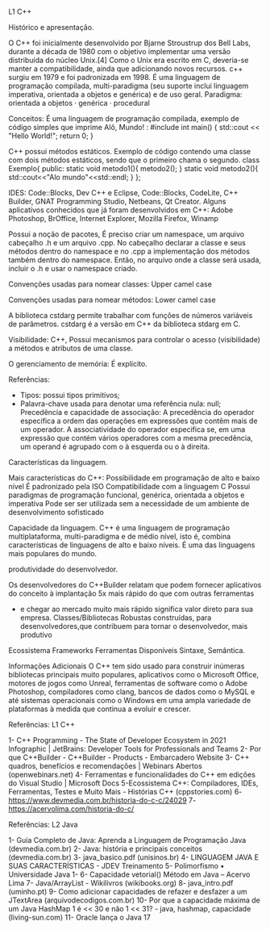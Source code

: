 L1 C++

Histórico e apresentação.

O C++ foi inicialmente desenvolvido por Bjarne Stroustrup dos Bell Labs, durante a década de 1980 com o objetivo
implementar uma versão distribuída do núcleo Unix.[4] Como o Unix era escrito em C, deveria-se manter a compatibilidade, ainda que adicionando novos recursos.
c++ surgiu em 1979 e foi padronizada em 1998.
É uma linguagem de programação compilada, multi-paradigma (seu suporte inclui linguagem imperativa, orientada a objetos e genérica) e de uso geral. 
Paradigma: orientada a objetos · genérica · procedural

Conceitos: É uma linguagem de programação compilada, exemplo de código simples que imprime Alô, Mundo! :
#include <iostream>
int main() {
    std::cout << "Hello World!";
    return 0;
}

C++ possui métodos estáticos. Exemplo de código contendo uma classe com dois métodos estáticos, sendo que o primeiro chama o segundo.
class Exemplo{
        public:
           static void metodo1(){
                 metodo2();
            }
            static void metodo2(){
                std::cout<<"Alo mundo"<<std::endl;
            }
    };

IDES: Code::Blocks, Dev C++ e Eclipse, Code::Blocks, CodeLite, C++ Builder, GNAT Programming Studio, Netbeans, Qt Creator.
Alguns aplicativos conhecidos que já foram desenvolvidos em C++:  Adobe Photoshop, BrOffice, Internet Explorer, Mozilla Firefox, Winamp

Possui a noção de pacotes, É preciso criar um namespace, um arquivo 
cabeçalho .h e um arquivo .cpp. No cabeçalho declarar a classe e seus métodos dentro do namespace e no .cpp a implementação dos métodos também dentro do namespace. 
Então, no arquivo onde a classe será usada, incluir o .h e usar o namespace criado. 

Convenções usadas para nomear classes: Upper camel case

Convenções usadas para nomear métodos: Lower camel case

A biblioteca cstdarg permite trabalhar com funções de números variáveis de parâmetros. cstdarg é a versão em C++ da biblioteca stdarg em C.

Visibilidade: C++, Possui mecanismos para controlar o acesso (visibilidade) a métodos e atributos de uma classe.

O gerenciamento de memória: É explícito.

Referências:
- Tipos: possui tipos primitivos;
- Palavra-chave usada para denotar uma referência nula: null;
Precedência e capacidade de associação: A precedência do operador especifica a ordem das operações em expressões que contêm mais de um operador. A associatividade do operador especifica se, em uma expressão que contém vários operadores com a mesma precedência, um operand é agrupado com o à esquerda ou o à direita.



Características da linguagem. 

Mais características do C++:
Possibilidade em programação de alto e baixo nível
É padronizado pela ISO
Compatibilidade com a linguagem C
Possui paradigmas de programação funcional, genérica, orientada a objetos e imperativa
Pode ser ser utilizada sem a necessidade de um ambiente de desenvolvimento sofisticado



Capacidade da linguagem. 
C++ é uma linguagem de programação multiplataforma, multi-paradigma e de médio nível, isto é, 
combina características de linguagens de alto e baixo níveis. É uma das linguagens mais populares do mundo.

produtividade do desenvolvedor.

Os desenvolvedores do C++Builder relatam que podem fornecer aplicativos do conceito à implantação 5x mais rápido do que com outras ferramentas 
- e chegar ao mercado muito mais rápido significa valor direto para sua empresa.
Classes/Bibliotecas Robustas construídas, para desenvolvedores,que contribuem para tornar o desenvolvedor,  mais produtivo

Ecossistema
Frameworks 
Ferramentas Disponíveis
Sintaxe, Semântica.

Informações Adicionais
O C++ tem sido usado para construir inúmeras bibliotecas principais muito populares, aplicativos como o Microsoft Office,
motores de jogos como Unreal, ferramentas de software como o Adobe Photoshop, compiladores como clang, bancos de dados como o MySQL
e até sistemas operacionais como o Windows em uma ampla variedade de plataformas à medida que continua a evoluir e crescer.



Referências:  L1 C++

1- C++ Programming - The State of Developer Ecosystem in 2021 Infographic | JetBrains: Developer Tools for Professionals and Teams
2- Por que C++Builder - C++Builder - Products - Embarcadero Website
3- C++ quadros, benefícios e recomendações | Webinars Abertos (openwebinars.net)
4- Ferramentas e funcionalidades do C++ em edições do Visual Studio | Microsoft Docs
5-Ecossistema C++: Compiladores, IDEs, Ferramentas, Testes e Muito Mais - Histórias C++ (cppstories.com) 
6- https://www.devmedia.com.br/historia-do-c-c/24029
7- https://acervolima.com/historia-do-c/




Referências: L2 Java

1- Guia Completo de Java: Aprenda a Linguagem de Programação Java (devmedia.com.br)
2- Java: história e principais conceitos (devmedia.com.br)
3- java_basico.pdf (unisinos.br)
4- LINGUAGEM JAVA E SUAS CARACTERÍSTICAS - JDEV Treinamento
5- Polimorfismo • Universidade Java 1-
6- Capacidade vetorial() Método em Java – Acervo Lima
7- Java/ArrayList - Wikilivros (wikibooks.org)
8- java_intro.pdf (uminho.pt)
9- Como adicionar capacidades de refazer e desfazer a um JTextArea (arquivodecodigos.com.br)
10- Por que a capacidade máxima de um Java HashMap 1 é << 30 e não 1 << 31? - java, hashmap, capacidade (living-sun.com)
11- Oracle lança o Java 17



